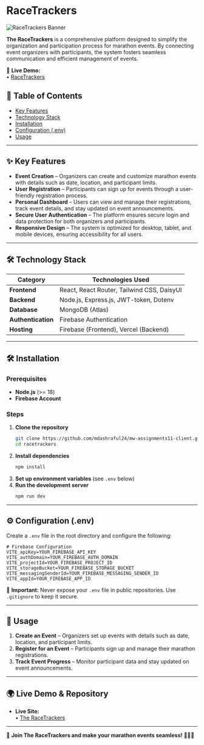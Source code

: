 # RaceTrackers

![RaceTrackers Banner](https://i.ibb.co.com/rWhHRQL/Screenshot-30.png)

**The RaceTrackers** is a comprehensive platform designed to simplify the organization and participation process for marathon events. By connecting event organizers with participants, the system fosters seamless communication and efficient management of events.

🚀 **Live Demo:**  
• [RaceTrackers](https://marathonproject-2a4f2.web.app/)  

## 📖 Table of Contents

- [Key Features](#key-features)
- [Technology Stack](#technology-stack)
- [Installation](#installation)
- [Configuration (.env)](#configuration-env)
- [Usage](#usage)

---

## ✨ Key Features

- **Event Creation** – Organizers can create and customize marathon events with details such as date, location, and participant limits.
- **User Registration** – Participants can sign up for events through a user-friendly registration process.
- **Personal Dashboard** – Users can view and manage their registrations, track event details, and stay updated on event announcements.
- **Secure User Authentication** – The platform ensures secure login and data protection for both organizers and participants.
- **Responsive Design** – The system is optimized for desktop, tablet, and mobile devices, ensuring accessibility for all users.

---

## 🛠️ Technology Stack

| Category           | Technologies Used                                         |
| ------------------ | --------------------------------------------------------- |
| **Frontend**       | React, React Router, Tailwind CSS, DaisyUI               |
| **Backend**        | Node.js, Express.js, JWT-token, Dotenv                                  |
| **Database**       | MongoDB (Atlas)                                       |
| **Authentication**        | Firebase Authentication                                  |
| **Hosting**        | Firebase (Frontend), Vercel (Backend)                                         |
---

## 🛠 Installation

### Prerequisites

- **Node.js** (>= 18)
- **Firebase Account**

### Steps

1. **Clone the repository**
   ```sh
   git clone https://github.com/mdashraful24/mw-assignments11-client.git
   cd racetrackers
   ```
2. **Install dependencies**
   ```sh
   npm install
   ```
3. **Set up environment variables** (see `.env` below)
4. **Run the development server**
   ```sh
   npm run dev
   ```

---

## ⚙️ Configuration (.env)

Create a `.env` file in the root directory and configure the following:

```env
# Firebase Configuration
VITE_apiKey=YOUR_FIREBASE_API_KEY
VITE_authDomain=YOUR_FIREBASE_AUTH_DOMAIN
VITE_projectId=YOUR_FIREBASE_PROJECT_ID
VITE_storageBucket=YOUR_FIREBASE_STORAGE_BUCKET
VITE_messagingSenderId=YOUR_FIREBASE_MESSAGING_SENDER_ID
VITE_appId=YOUR_FIREBASE_APP_ID
```

🚨 **Important:** Never expose your `.env` file in public repositories. Use `.gitignore` to keep it secure.

---

## 🚀 Usage

1. **Create an Event** – Organizers set up events with details such as date, location, and participant limits.
2. **Register for an Event** – Participants sign up and manage their marathon registrations.
3. **Track Event Progress** – Monitor participant data and stay updated on event announcements.

---

## 🌍 Live Demo & Repository

- **Live Site:**  
  • [The RaceTrackers](https://marathonproject-2a4f2.web.app/)

---

🚀 **Join The RaceTrackers and make your marathon events seamless!** 🏃‍♂️🏁

